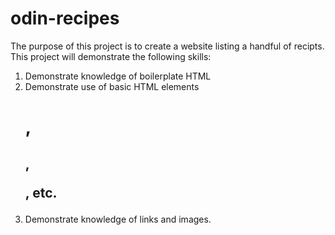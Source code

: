 # odin-recipes
The purpose of this project is to create a website listing a handful of
recipts. This project will demonstrate the following skills:

1. Demonstrate knowledge of boilerplate HTML
2. Demonstrate use of basic HTML elements <h1>, <h2>, <p>, etc.
3. Demonstrate knowledge of links and images.